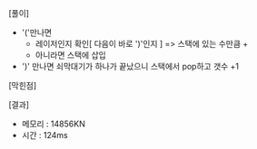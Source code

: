 [풀이]
- '('만나면
    - 레이저인지 확인[ 다음이 바로 ')'인지 ] => 스택에 있는 수만큼 +
    - 아니라면 스택에 삽입
- ')' 만나면 쇠막대기가 하나가 끝났으니 스택에서 pop하고 갯수 +1

[막힌점]

[결과]
- 메모리 : 14856KN
- 시간 : 124ms